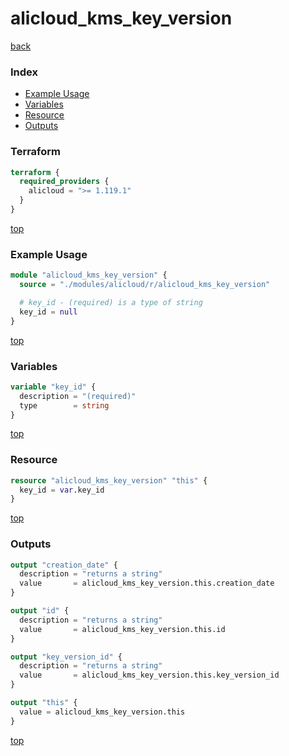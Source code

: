 # alicloud_kms_key_version

[back](../alicloud.md)

### Index

- [Example Usage](#example-usage)
- [Variables](#variables)
- [Resource](#resource)
- [Outputs](#outputs)

### Terraform

```terraform
terraform {
  required_providers {
    alicloud = ">= 1.119.1"
  }
}
```

[top](#index)

### Example Usage

```terraform
module "alicloud_kms_key_version" {
  source = "./modules/alicloud/r/alicloud_kms_key_version"

  # key_id - (required) is a type of string
  key_id = null
}
```

[top](#index)

### Variables

```terraform
variable "key_id" {
  description = "(required)"
  type        = string
}
```

[top](#index)

### Resource

```terraform
resource "alicloud_kms_key_version" "this" {
  key_id = var.key_id
}
```

[top](#index)

### Outputs

```terraform
output "creation_date" {
  description = "returns a string"
  value       = alicloud_kms_key_version.this.creation_date
}

output "id" {
  description = "returns a string"
  value       = alicloud_kms_key_version.this.id
}

output "key_version_id" {
  description = "returns a string"
  value       = alicloud_kms_key_version.this.key_version_id
}

output "this" {
  value = alicloud_kms_key_version.this
}
```

[top](#index)